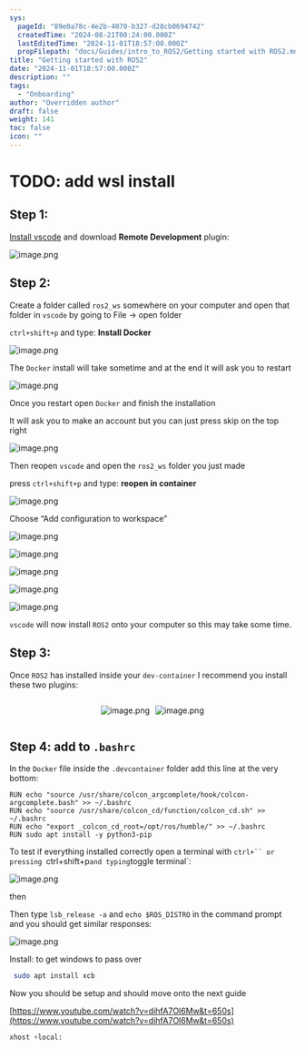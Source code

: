 ```yaml
---
sys:
  pageId: "89e0a78c-4e2b-4070-b327-d28cb0694742"
  createdTime: "2024-08-21T00:24:00.000Z"
  lastEditedTime: "2024-11-01T18:57:00.000Z"
  propFilepath: "docs/Guides/intro_to_ROS2/Getting started with ROS2.md"
title: "Getting started with ROS2"
date: "2024-11-01T18:57:00.000Z"
description: ""
tags:
  - "Onboarding"
author: "Overridden author"
draft: false
weight: 141
toc: false
icon: ""
---
```


# TODO: add wsl install

## Step 1:

[Install vscode](https://code.visualstudio.com/download) and download **Remote Development** plugin:

![image.png](https://prod-files-secure.s3.us-west-2.amazonaws.com/d518164a-d88e-44d1-a4ee-3adb3bd8bce0/efb52993-1881-4a40-b95e-6f020334f022/image.png?X-Amz-Algorithm=AWS4-HMAC-SHA256&X-Amz-Content-Sha256=UNSIGNED-PAYLOAD&X-Amz-Credential=ASIAZI2LB466Z5R7PYG4%2F20250425%2Fus-west-2%2Fs3%2Faws4_request&X-Amz-Date=20250425T181142Z&X-Amz-Expires=3600&X-Amz-Security-Token=IQoJb3JpZ2luX2VjEJr%2F%2F%2F%2F%2F%2F%2F%2F%2F%2FwEaCXVzLXdlc3QtMiJHMEUCIQDMNJZfXQ6fdg7A%2FeNHhyq%2BgzsixsbJTLuD1cAXXV1%2FSgIgUZSpN3TDSiYSOIalRxnKHTbZQtSYw5UzzHinPtZ%2FjB0q%2FwMIMxAAGgw2Mzc0MjMxODM4MDUiDFtFQ%2BPHbwxo9edrvircA2cMx8FDbTKkXROvGVRcPkdzFgIIm8NEMyH8kCZNPo8gJxAqBQgKaqBN1c7KN9g0wnbgX3R1Yvs6HyvVDgo9bwI26R2dtKOmYR8teQI%2BYYxZo9WV3r6yoIwM0s8UslI5Lk9%2FnNJhX0c%2FMECC%2Bd76mFK5VaIDTFHcSOcU%2BLfp%2BTAv3DxvbyOqgWynr%2Fb1pH5XQN54tC%2F%2BCXQzkVUh702LrfJdBPVBUACpK9w8hTcNcVuF%2FO0XjuKnqP3SShticPKP%2F72n%2FhH9a460dT8jPmwY%2Bl8ybbuBsD0vATeKIpbpQtjnqWPQfbXrRuB5j8%2FnZyn5wdzZs1Ffm0CNdneeEDd3Fhsu31G84piXJ2Z2Nuk0aCkl3EN48IC%2FOkic6rDov%2B4EOjUoECI1dvKpfsEH3UJfi07%2FQa%2FR5Wnadjb7mm23Uty%2BvE2FTEnatXdeQKDqE93gKNEHHEK5%2FxO0NDNHbmf8tSCiMnsp3JZr5KKwuGH1Z9XRE%2B5YAzpt%2FkJHT%2Frb8h7jC0aXT2ZzXbZwU5XiJ8aXwAT85H1FeV32sC0YlocKA%2FTajvDEsmwuqyY2ytEiiSefLR1yD9e0CKiNUBUAE%2B%2FQzXlMhyPyFK8pQWV3diu3W5557qX6yuVllYFIOP46MOecr8AGOqUBSeNMzDmZGkzpdYMvIJAn8cCgccH5PAuBB1XQvqEl7H4azFkGbgxZ3g7nywFy1UoYrdFWE8A%2FOKNuq9gHmYEYWSuvEOoRcTOsaF3Jo0jn6mOqiuqfhD%2BMpjpdnkT2wPZYn0SZXTS8EbCs%2FGbg%2FPMjNsJ2Lgz%2Bq2%2B6cqgp2WSg6r54iJ%2BqCANJPEhmsEeAZAuMqMElPY5cRWfHCb3wB6GQgVqyrDgT&X-Amz-Signature=69ee730059df2db1be71160c1ec9707f309bfb503593b327384393d37f028ec1&X-Amz-SignedHeaders=host&x-id=GetObject)

## Step 2:

Create a folder called `ros2_ws` somewhere on your computer and open that folder in `vscode` by going to File → open folder 

`ctrl+shift+p` and type: **Install Docker**

![image.png](https://prod-files-secure.s3.us-west-2.amazonaws.com/d518164a-d88e-44d1-a4ee-3adb3bd8bce0/2269dc0e-1cd5-47ff-bceb-c04ad9b2eab0/image.png?X-Amz-Algorithm=AWS4-HMAC-SHA256&X-Amz-Content-Sha256=UNSIGNED-PAYLOAD&X-Amz-Credential=ASIAZI2LB466Z5R7PYG4%2F20250425%2Fus-west-2%2Fs3%2Faws4_request&X-Amz-Date=20250425T181142Z&X-Amz-Expires=3600&X-Amz-Security-Token=IQoJb3JpZ2luX2VjEJr%2F%2F%2F%2F%2F%2F%2F%2F%2F%2FwEaCXVzLXdlc3QtMiJHMEUCIQDMNJZfXQ6fdg7A%2FeNHhyq%2BgzsixsbJTLuD1cAXXV1%2FSgIgUZSpN3TDSiYSOIalRxnKHTbZQtSYw5UzzHinPtZ%2FjB0q%2FwMIMxAAGgw2Mzc0MjMxODM4MDUiDFtFQ%2BPHbwxo9edrvircA2cMx8FDbTKkXROvGVRcPkdzFgIIm8NEMyH8kCZNPo8gJxAqBQgKaqBN1c7KN9g0wnbgX3R1Yvs6HyvVDgo9bwI26R2dtKOmYR8teQI%2BYYxZo9WV3r6yoIwM0s8UslI5Lk9%2FnNJhX0c%2FMECC%2Bd76mFK5VaIDTFHcSOcU%2BLfp%2BTAv3DxvbyOqgWynr%2Fb1pH5XQN54tC%2F%2BCXQzkVUh702LrfJdBPVBUACpK9w8hTcNcVuF%2FO0XjuKnqP3SShticPKP%2F72n%2FhH9a460dT8jPmwY%2Bl8ybbuBsD0vATeKIpbpQtjnqWPQfbXrRuB5j8%2FnZyn5wdzZs1Ffm0CNdneeEDd3Fhsu31G84piXJ2Z2Nuk0aCkl3EN48IC%2FOkic6rDov%2B4EOjUoECI1dvKpfsEH3UJfi07%2FQa%2FR5Wnadjb7mm23Uty%2BvE2FTEnatXdeQKDqE93gKNEHHEK5%2FxO0NDNHbmf8tSCiMnsp3JZr5KKwuGH1Z9XRE%2B5YAzpt%2FkJHT%2Frb8h7jC0aXT2ZzXbZwU5XiJ8aXwAT85H1FeV32sC0YlocKA%2FTajvDEsmwuqyY2ytEiiSefLR1yD9e0CKiNUBUAE%2B%2FQzXlMhyPyFK8pQWV3diu3W5557qX6yuVllYFIOP46MOecr8AGOqUBSeNMzDmZGkzpdYMvIJAn8cCgccH5PAuBB1XQvqEl7H4azFkGbgxZ3g7nywFy1UoYrdFWE8A%2FOKNuq9gHmYEYWSuvEOoRcTOsaF3Jo0jn6mOqiuqfhD%2BMpjpdnkT2wPZYn0SZXTS8EbCs%2FGbg%2FPMjNsJ2Lgz%2Bq2%2B6cqgp2WSg6r54iJ%2BqCANJPEhmsEeAZAuMqMElPY5cRWfHCb3wB6GQgVqyrDgT&X-Amz-Signature=085c104e157497c1cac11f6578a49ce224dc0c3602e171c0898114670ff46be1&X-Amz-SignedHeaders=host&x-id=GetObject)

The `Docker` install will take sometime and at the end it will ask you to restart

![image.png](https://prod-files-secure.s3.us-west-2.amazonaws.com/d518164a-d88e-44d1-a4ee-3adb3bd8bce0/ed233f78-be33-4b1f-b89c-9c346c0e961e/image.png?X-Amz-Algorithm=AWS4-HMAC-SHA256&X-Amz-Content-Sha256=UNSIGNED-PAYLOAD&X-Amz-Credential=ASIAZI2LB466Z5R7PYG4%2F20250425%2Fus-west-2%2Fs3%2Faws4_request&X-Amz-Date=20250425T181142Z&X-Amz-Expires=3600&X-Amz-Security-Token=IQoJb3JpZ2luX2VjEJr%2F%2F%2F%2F%2F%2F%2F%2F%2F%2FwEaCXVzLXdlc3QtMiJHMEUCIQDMNJZfXQ6fdg7A%2FeNHhyq%2BgzsixsbJTLuD1cAXXV1%2FSgIgUZSpN3TDSiYSOIalRxnKHTbZQtSYw5UzzHinPtZ%2FjB0q%2FwMIMxAAGgw2Mzc0MjMxODM4MDUiDFtFQ%2BPHbwxo9edrvircA2cMx8FDbTKkXROvGVRcPkdzFgIIm8NEMyH8kCZNPo8gJxAqBQgKaqBN1c7KN9g0wnbgX3R1Yvs6HyvVDgo9bwI26R2dtKOmYR8teQI%2BYYxZo9WV3r6yoIwM0s8UslI5Lk9%2FnNJhX0c%2FMECC%2Bd76mFK5VaIDTFHcSOcU%2BLfp%2BTAv3DxvbyOqgWynr%2Fb1pH5XQN54tC%2F%2BCXQzkVUh702LrfJdBPVBUACpK9w8hTcNcVuF%2FO0XjuKnqP3SShticPKP%2F72n%2FhH9a460dT8jPmwY%2Bl8ybbuBsD0vATeKIpbpQtjnqWPQfbXrRuB5j8%2FnZyn5wdzZs1Ffm0CNdneeEDd3Fhsu31G84piXJ2Z2Nuk0aCkl3EN48IC%2FOkic6rDov%2B4EOjUoECI1dvKpfsEH3UJfi07%2FQa%2FR5Wnadjb7mm23Uty%2BvE2FTEnatXdeQKDqE93gKNEHHEK5%2FxO0NDNHbmf8tSCiMnsp3JZr5KKwuGH1Z9XRE%2B5YAzpt%2FkJHT%2Frb8h7jC0aXT2ZzXbZwU5XiJ8aXwAT85H1FeV32sC0YlocKA%2FTajvDEsmwuqyY2ytEiiSefLR1yD9e0CKiNUBUAE%2B%2FQzXlMhyPyFK8pQWV3diu3W5557qX6yuVllYFIOP46MOecr8AGOqUBSeNMzDmZGkzpdYMvIJAn8cCgccH5PAuBB1XQvqEl7H4azFkGbgxZ3g7nywFy1UoYrdFWE8A%2FOKNuq9gHmYEYWSuvEOoRcTOsaF3Jo0jn6mOqiuqfhD%2BMpjpdnkT2wPZYn0SZXTS8EbCs%2FGbg%2FPMjNsJ2Lgz%2Bq2%2B6cqgp2WSg6r54iJ%2BqCANJPEhmsEeAZAuMqMElPY5cRWfHCb3wB6GQgVqyrDgT&X-Amz-Signature=029f4f139e34d7bc8cc49af17c46bc5b49aa03e999434083472d55b1f690546d&X-Amz-SignedHeaders=host&x-id=GetObject)

Once you restart open `Docker` and finish the installation

It will ask you to make an account but you can just press skip on the top right

![image.png](https://prod-files-secure.s3.us-west-2.amazonaws.com/d518164a-d88e-44d1-a4ee-3adb3bd8bce0/21010ad9-1659-4fd9-9f59-9932a09b2a3d/image.png?X-Amz-Algorithm=AWS4-HMAC-SHA256&X-Amz-Content-Sha256=UNSIGNED-PAYLOAD&X-Amz-Credential=ASIAZI2LB466Z5R7PYG4%2F20250425%2Fus-west-2%2Fs3%2Faws4_request&X-Amz-Date=20250425T181142Z&X-Amz-Expires=3600&X-Amz-Security-Token=IQoJb3JpZ2luX2VjEJr%2F%2F%2F%2F%2F%2F%2F%2F%2F%2FwEaCXVzLXdlc3QtMiJHMEUCIQDMNJZfXQ6fdg7A%2FeNHhyq%2BgzsixsbJTLuD1cAXXV1%2FSgIgUZSpN3TDSiYSOIalRxnKHTbZQtSYw5UzzHinPtZ%2FjB0q%2FwMIMxAAGgw2Mzc0MjMxODM4MDUiDFtFQ%2BPHbwxo9edrvircA2cMx8FDbTKkXROvGVRcPkdzFgIIm8NEMyH8kCZNPo8gJxAqBQgKaqBN1c7KN9g0wnbgX3R1Yvs6HyvVDgo9bwI26R2dtKOmYR8teQI%2BYYxZo9WV3r6yoIwM0s8UslI5Lk9%2FnNJhX0c%2FMECC%2Bd76mFK5VaIDTFHcSOcU%2BLfp%2BTAv3DxvbyOqgWynr%2Fb1pH5XQN54tC%2F%2BCXQzkVUh702LrfJdBPVBUACpK9w8hTcNcVuF%2FO0XjuKnqP3SShticPKP%2F72n%2FhH9a460dT8jPmwY%2Bl8ybbuBsD0vATeKIpbpQtjnqWPQfbXrRuB5j8%2FnZyn5wdzZs1Ffm0CNdneeEDd3Fhsu31G84piXJ2Z2Nuk0aCkl3EN48IC%2FOkic6rDov%2B4EOjUoECI1dvKpfsEH3UJfi07%2FQa%2FR5Wnadjb7mm23Uty%2BvE2FTEnatXdeQKDqE93gKNEHHEK5%2FxO0NDNHbmf8tSCiMnsp3JZr5KKwuGH1Z9XRE%2B5YAzpt%2FkJHT%2Frb8h7jC0aXT2ZzXbZwU5XiJ8aXwAT85H1FeV32sC0YlocKA%2FTajvDEsmwuqyY2ytEiiSefLR1yD9e0CKiNUBUAE%2B%2FQzXlMhyPyFK8pQWV3diu3W5557qX6yuVllYFIOP46MOecr8AGOqUBSeNMzDmZGkzpdYMvIJAn8cCgccH5PAuBB1XQvqEl7H4azFkGbgxZ3g7nywFy1UoYrdFWE8A%2FOKNuq9gHmYEYWSuvEOoRcTOsaF3Jo0jn6mOqiuqfhD%2BMpjpdnkT2wPZYn0SZXTS8EbCs%2FGbg%2FPMjNsJ2Lgz%2Bq2%2B6cqgp2WSg6r54iJ%2BqCANJPEhmsEeAZAuMqMElPY5cRWfHCb3wB6GQgVqyrDgT&X-Amz-Signature=21764a538832b0fdf5f7eb8ae5a3d40ef4ef0052567a0a6beb24533790dea9c2&X-Amz-SignedHeaders=host&x-id=GetObject)

Then reopen `vscode` and open the `ros2_ws` folder you just made

press `ctrl+shift+p` and type: **reopen in container**

![image.png](https://prod-files-secure.s3.us-west-2.amazonaws.com/d518164a-d88e-44d1-a4ee-3adb3bd8bce0/4e93b8c2-41ad-488c-8095-c74205196118/image.png?X-Amz-Algorithm=AWS4-HMAC-SHA256&X-Amz-Content-Sha256=UNSIGNED-PAYLOAD&X-Amz-Credential=ASIAZI2LB466Z5R7PYG4%2F20250425%2Fus-west-2%2Fs3%2Faws4_request&X-Amz-Date=20250425T181142Z&X-Amz-Expires=3600&X-Amz-Security-Token=IQoJb3JpZ2luX2VjEJr%2F%2F%2F%2F%2F%2F%2F%2F%2F%2FwEaCXVzLXdlc3QtMiJHMEUCIQDMNJZfXQ6fdg7A%2FeNHhyq%2BgzsixsbJTLuD1cAXXV1%2FSgIgUZSpN3TDSiYSOIalRxnKHTbZQtSYw5UzzHinPtZ%2FjB0q%2FwMIMxAAGgw2Mzc0MjMxODM4MDUiDFtFQ%2BPHbwxo9edrvircA2cMx8FDbTKkXROvGVRcPkdzFgIIm8NEMyH8kCZNPo8gJxAqBQgKaqBN1c7KN9g0wnbgX3R1Yvs6HyvVDgo9bwI26R2dtKOmYR8teQI%2BYYxZo9WV3r6yoIwM0s8UslI5Lk9%2FnNJhX0c%2FMECC%2Bd76mFK5VaIDTFHcSOcU%2BLfp%2BTAv3DxvbyOqgWynr%2Fb1pH5XQN54tC%2F%2BCXQzkVUh702LrfJdBPVBUACpK9w8hTcNcVuF%2FO0XjuKnqP3SShticPKP%2F72n%2FhH9a460dT8jPmwY%2Bl8ybbuBsD0vATeKIpbpQtjnqWPQfbXrRuB5j8%2FnZyn5wdzZs1Ffm0CNdneeEDd3Fhsu31G84piXJ2Z2Nuk0aCkl3EN48IC%2FOkic6rDov%2B4EOjUoECI1dvKpfsEH3UJfi07%2FQa%2FR5Wnadjb7mm23Uty%2BvE2FTEnatXdeQKDqE93gKNEHHEK5%2FxO0NDNHbmf8tSCiMnsp3JZr5KKwuGH1Z9XRE%2B5YAzpt%2FkJHT%2Frb8h7jC0aXT2ZzXbZwU5XiJ8aXwAT85H1FeV32sC0YlocKA%2FTajvDEsmwuqyY2ytEiiSefLR1yD9e0CKiNUBUAE%2B%2FQzXlMhyPyFK8pQWV3diu3W5557qX6yuVllYFIOP46MOecr8AGOqUBSeNMzDmZGkzpdYMvIJAn8cCgccH5PAuBB1XQvqEl7H4azFkGbgxZ3g7nywFy1UoYrdFWE8A%2FOKNuq9gHmYEYWSuvEOoRcTOsaF3Jo0jn6mOqiuqfhD%2BMpjpdnkT2wPZYn0SZXTS8EbCs%2FGbg%2FPMjNsJ2Lgz%2Bq2%2B6cqgp2WSg6r54iJ%2BqCANJPEhmsEeAZAuMqMElPY5cRWfHCb3wB6GQgVqyrDgT&X-Amz-Signature=53056119d6d6549dbf2765d30a0043369831b8cffd5f00a27bb383b24b1d2e4b&X-Amz-SignedHeaders=host&x-id=GetObject)

Choose “Add configuration to workspace”

![image.png](https://prod-files-secure.s3.us-west-2.amazonaws.com/d518164a-d88e-44d1-a4ee-3adb3bd8bce0/9560b282-5060-4989-ba37-97e7b2c22476/image.png?X-Amz-Algorithm=AWS4-HMAC-SHA256&X-Amz-Content-Sha256=UNSIGNED-PAYLOAD&X-Amz-Credential=ASIAZI2LB466Z5R7PYG4%2F20250425%2Fus-west-2%2Fs3%2Faws4_request&X-Amz-Date=20250425T181142Z&X-Amz-Expires=3600&X-Amz-Security-Token=IQoJb3JpZ2luX2VjEJr%2F%2F%2F%2F%2F%2F%2F%2F%2F%2FwEaCXVzLXdlc3QtMiJHMEUCIQDMNJZfXQ6fdg7A%2FeNHhyq%2BgzsixsbJTLuD1cAXXV1%2FSgIgUZSpN3TDSiYSOIalRxnKHTbZQtSYw5UzzHinPtZ%2FjB0q%2FwMIMxAAGgw2Mzc0MjMxODM4MDUiDFtFQ%2BPHbwxo9edrvircA2cMx8FDbTKkXROvGVRcPkdzFgIIm8NEMyH8kCZNPo8gJxAqBQgKaqBN1c7KN9g0wnbgX3R1Yvs6HyvVDgo9bwI26R2dtKOmYR8teQI%2BYYxZo9WV3r6yoIwM0s8UslI5Lk9%2FnNJhX0c%2FMECC%2Bd76mFK5VaIDTFHcSOcU%2BLfp%2BTAv3DxvbyOqgWynr%2Fb1pH5XQN54tC%2F%2BCXQzkVUh702LrfJdBPVBUACpK9w8hTcNcVuF%2FO0XjuKnqP3SShticPKP%2F72n%2FhH9a460dT8jPmwY%2Bl8ybbuBsD0vATeKIpbpQtjnqWPQfbXrRuB5j8%2FnZyn5wdzZs1Ffm0CNdneeEDd3Fhsu31G84piXJ2Z2Nuk0aCkl3EN48IC%2FOkic6rDov%2B4EOjUoECI1dvKpfsEH3UJfi07%2FQa%2FR5Wnadjb7mm23Uty%2BvE2FTEnatXdeQKDqE93gKNEHHEK5%2FxO0NDNHbmf8tSCiMnsp3JZr5KKwuGH1Z9XRE%2B5YAzpt%2FkJHT%2Frb8h7jC0aXT2ZzXbZwU5XiJ8aXwAT85H1FeV32sC0YlocKA%2FTajvDEsmwuqyY2ytEiiSefLR1yD9e0CKiNUBUAE%2B%2FQzXlMhyPyFK8pQWV3diu3W5557qX6yuVllYFIOP46MOecr8AGOqUBSeNMzDmZGkzpdYMvIJAn8cCgccH5PAuBB1XQvqEl7H4azFkGbgxZ3g7nywFy1UoYrdFWE8A%2FOKNuq9gHmYEYWSuvEOoRcTOsaF3Jo0jn6mOqiuqfhD%2BMpjpdnkT2wPZYn0SZXTS8EbCs%2FGbg%2FPMjNsJ2Lgz%2Bq2%2B6cqgp2WSg6r54iJ%2BqCANJPEhmsEeAZAuMqMElPY5cRWfHCb3wB6GQgVqyrDgT&X-Amz-Signature=eb841d4ee5225902f1868c87387a9c81a944c2acf94aea4690df7aa80547fc9b&X-Amz-SignedHeaders=host&x-id=GetObject)

![image.png](https://prod-files-secure.s3.us-west-2.amazonaws.com/d518164a-d88e-44d1-a4ee-3adb3bd8bce0/2ee63f81-886b-48e8-a553-dc6e5eac99e4/image.png?X-Amz-Algorithm=AWS4-HMAC-SHA256&X-Amz-Content-Sha256=UNSIGNED-PAYLOAD&X-Amz-Credential=ASIAZI2LB466Z5R7PYG4%2F20250425%2Fus-west-2%2Fs3%2Faws4_request&X-Amz-Date=20250425T181142Z&X-Amz-Expires=3600&X-Amz-Security-Token=IQoJb3JpZ2luX2VjEJr%2F%2F%2F%2F%2F%2F%2F%2F%2F%2FwEaCXVzLXdlc3QtMiJHMEUCIQDMNJZfXQ6fdg7A%2FeNHhyq%2BgzsixsbJTLuD1cAXXV1%2FSgIgUZSpN3TDSiYSOIalRxnKHTbZQtSYw5UzzHinPtZ%2FjB0q%2FwMIMxAAGgw2Mzc0MjMxODM4MDUiDFtFQ%2BPHbwxo9edrvircA2cMx8FDbTKkXROvGVRcPkdzFgIIm8NEMyH8kCZNPo8gJxAqBQgKaqBN1c7KN9g0wnbgX3R1Yvs6HyvVDgo9bwI26R2dtKOmYR8teQI%2BYYxZo9WV3r6yoIwM0s8UslI5Lk9%2FnNJhX0c%2FMECC%2Bd76mFK5VaIDTFHcSOcU%2BLfp%2BTAv3DxvbyOqgWynr%2Fb1pH5XQN54tC%2F%2BCXQzkVUh702LrfJdBPVBUACpK9w8hTcNcVuF%2FO0XjuKnqP3SShticPKP%2F72n%2FhH9a460dT8jPmwY%2Bl8ybbuBsD0vATeKIpbpQtjnqWPQfbXrRuB5j8%2FnZyn5wdzZs1Ffm0CNdneeEDd3Fhsu31G84piXJ2Z2Nuk0aCkl3EN48IC%2FOkic6rDov%2B4EOjUoECI1dvKpfsEH3UJfi07%2FQa%2FR5Wnadjb7mm23Uty%2BvE2FTEnatXdeQKDqE93gKNEHHEK5%2FxO0NDNHbmf8tSCiMnsp3JZr5KKwuGH1Z9XRE%2B5YAzpt%2FkJHT%2Frb8h7jC0aXT2ZzXbZwU5XiJ8aXwAT85H1FeV32sC0YlocKA%2FTajvDEsmwuqyY2ytEiiSefLR1yD9e0CKiNUBUAE%2B%2FQzXlMhyPyFK8pQWV3diu3W5557qX6yuVllYFIOP46MOecr8AGOqUBSeNMzDmZGkzpdYMvIJAn8cCgccH5PAuBB1XQvqEl7H4azFkGbgxZ3g7nywFy1UoYrdFWE8A%2FOKNuq9gHmYEYWSuvEOoRcTOsaF3Jo0jn6mOqiuqfhD%2BMpjpdnkT2wPZYn0SZXTS8EbCs%2FGbg%2FPMjNsJ2Lgz%2Bq2%2B6cqgp2WSg6r54iJ%2BqCANJPEhmsEeAZAuMqMElPY5cRWfHCb3wB6GQgVqyrDgT&X-Amz-Signature=ea664f42878ee64d1d1e4adecbb77f07de0502eddd1d6a7aca1e2ec2d1510d26&X-Amz-SignedHeaders=host&x-id=GetObject)

![image.png](https://prod-files-secure.s3.us-west-2.amazonaws.com/d518164a-d88e-44d1-a4ee-3adb3bd8bce0/ae1580b2-b048-407e-aed9-b584224a7a04/image.png?X-Amz-Algorithm=AWS4-HMAC-SHA256&X-Amz-Content-Sha256=UNSIGNED-PAYLOAD&X-Amz-Credential=ASIAZI2LB466Z5R7PYG4%2F20250425%2Fus-west-2%2Fs3%2Faws4_request&X-Amz-Date=20250425T181142Z&X-Amz-Expires=3600&X-Amz-Security-Token=IQoJb3JpZ2luX2VjEJr%2F%2F%2F%2F%2F%2F%2F%2F%2F%2FwEaCXVzLXdlc3QtMiJHMEUCIQDMNJZfXQ6fdg7A%2FeNHhyq%2BgzsixsbJTLuD1cAXXV1%2FSgIgUZSpN3TDSiYSOIalRxnKHTbZQtSYw5UzzHinPtZ%2FjB0q%2FwMIMxAAGgw2Mzc0MjMxODM4MDUiDFtFQ%2BPHbwxo9edrvircA2cMx8FDbTKkXROvGVRcPkdzFgIIm8NEMyH8kCZNPo8gJxAqBQgKaqBN1c7KN9g0wnbgX3R1Yvs6HyvVDgo9bwI26R2dtKOmYR8teQI%2BYYxZo9WV3r6yoIwM0s8UslI5Lk9%2FnNJhX0c%2FMECC%2Bd76mFK5VaIDTFHcSOcU%2BLfp%2BTAv3DxvbyOqgWynr%2Fb1pH5XQN54tC%2F%2BCXQzkVUh702LrfJdBPVBUACpK9w8hTcNcVuF%2FO0XjuKnqP3SShticPKP%2F72n%2FhH9a460dT8jPmwY%2Bl8ybbuBsD0vATeKIpbpQtjnqWPQfbXrRuB5j8%2FnZyn5wdzZs1Ffm0CNdneeEDd3Fhsu31G84piXJ2Z2Nuk0aCkl3EN48IC%2FOkic6rDov%2B4EOjUoECI1dvKpfsEH3UJfi07%2FQa%2FR5Wnadjb7mm23Uty%2BvE2FTEnatXdeQKDqE93gKNEHHEK5%2FxO0NDNHbmf8tSCiMnsp3JZr5KKwuGH1Z9XRE%2B5YAzpt%2FkJHT%2Frb8h7jC0aXT2ZzXbZwU5XiJ8aXwAT85H1FeV32sC0YlocKA%2FTajvDEsmwuqyY2ytEiiSefLR1yD9e0CKiNUBUAE%2B%2FQzXlMhyPyFK8pQWV3diu3W5557qX6yuVllYFIOP46MOecr8AGOqUBSeNMzDmZGkzpdYMvIJAn8cCgccH5PAuBB1XQvqEl7H4azFkGbgxZ3g7nywFy1UoYrdFWE8A%2FOKNuq9gHmYEYWSuvEOoRcTOsaF3Jo0jn6mOqiuqfhD%2BMpjpdnkT2wPZYn0SZXTS8EbCs%2FGbg%2FPMjNsJ2Lgz%2Bq2%2B6cqgp2WSg6r54iJ%2BqCANJPEhmsEeAZAuMqMElPY5cRWfHCb3wB6GQgVqyrDgT&X-Amz-Signature=45f292ef356aa16473cd347a40994589bbd2f2a596d00665010309f055ef2809&X-Amz-SignedHeaders=host&x-id=GetObject)

![image.png](https://prod-files-secure.s3.us-west-2.amazonaws.com/d518164a-d88e-44d1-a4ee-3adb3bd8bce0/53255b28-f75e-430f-b9e3-c0ac8577e42b/image.png?X-Amz-Algorithm=AWS4-HMAC-SHA256&X-Amz-Content-Sha256=UNSIGNED-PAYLOAD&X-Amz-Credential=ASIAZI2LB466Z5R7PYG4%2F20250425%2Fus-west-2%2Fs3%2Faws4_request&X-Amz-Date=20250425T181142Z&X-Amz-Expires=3600&X-Amz-Security-Token=IQoJb3JpZ2luX2VjEJr%2F%2F%2F%2F%2F%2F%2F%2F%2F%2FwEaCXVzLXdlc3QtMiJHMEUCIQDMNJZfXQ6fdg7A%2FeNHhyq%2BgzsixsbJTLuD1cAXXV1%2FSgIgUZSpN3TDSiYSOIalRxnKHTbZQtSYw5UzzHinPtZ%2FjB0q%2FwMIMxAAGgw2Mzc0MjMxODM4MDUiDFtFQ%2BPHbwxo9edrvircA2cMx8FDbTKkXROvGVRcPkdzFgIIm8NEMyH8kCZNPo8gJxAqBQgKaqBN1c7KN9g0wnbgX3R1Yvs6HyvVDgo9bwI26R2dtKOmYR8teQI%2BYYxZo9WV3r6yoIwM0s8UslI5Lk9%2FnNJhX0c%2FMECC%2Bd76mFK5VaIDTFHcSOcU%2BLfp%2BTAv3DxvbyOqgWynr%2Fb1pH5XQN54tC%2F%2BCXQzkVUh702LrfJdBPVBUACpK9w8hTcNcVuF%2FO0XjuKnqP3SShticPKP%2F72n%2FhH9a460dT8jPmwY%2Bl8ybbuBsD0vATeKIpbpQtjnqWPQfbXrRuB5j8%2FnZyn5wdzZs1Ffm0CNdneeEDd3Fhsu31G84piXJ2Z2Nuk0aCkl3EN48IC%2FOkic6rDov%2B4EOjUoECI1dvKpfsEH3UJfi07%2FQa%2FR5Wnadjb7mm23Uty%2BvE2FTEnatXdeQKDqE93gKNEHHEK5%2FxO0NDNHbmf8tSCiMnsp3JZr5KKwuGH1Z9XRE%2B5YAzpt%2FkJHT%2Frb8h7jC0aXT2ZzXbZwU5XiJ8aXwAT85H1FeV32sC0YlocKA%2FTajvDEsmwuqyY2ytEiiSefLR1yD9e0CKiNUBUAE%2B%2FQzXlMhyPyFK8pQWV3diu3W5557qX6yuVllYFIOP46MOecr8AGOqUBSeNMzDmZGkzpdYMvIJAn8cCgccH5PAuBB1XQvqEl7H4azFkGbgxZ3g7nywFy1UoYrdFWE8A%2FOKNuq9gHmYEYWSuvEOoRcTOsaF3Jo0jn6mOqiuqfhD%2BMpjpdnkT2wPZYn0SZXTS8EbCs%2FGbg%2FPMjNsJ2Lgz%2Bq2%2B6cqgp2WSg6r54iJ%2BqCANJPEhmsEeAZAuMqMElPY5cRWfHCb3wB6GQgVqyrDgT&X-Amz-Signature=af7383940a6f3595d633043b49e828404b2173008ee21e6700bd47059cbd3499&X-Amz-SignedHeaders=host&x-id=GetObject)

![image.png](https://prod-files-secure.s3.us-west-2.amazonaws.com/d518164a-d88e-44d1-a4ee-3adb3bd8bce0/7c562767-5af9-4ffb-97d1-327bcdf4ee00/image.png?X-Amz-Algorithm=AWS4-HMAC-SHA256&X-Amz-Content-Sha256=UNSIGNED-PAYLOAD&X-Amz-Credential=ASIAZI2LB466Z5R7PYG4%2F20250425%2Fus-west-2%2Fs3%2Faws4_request&X-Amz-Date=20250425T181142Z&X-Amz-Expires=3600&X-Amz-Security-Token=IQoJb3JpZ2luX2VjEJr%2F%2F%2F%2F%2F%2F%2F%2F%2F%2FwEaCXVzLXdlc3QtMiJHMEUCIQDMNJZfXQ6fdg7A%2FeNHhyq%2BgzsixsbJTLuD1cAXXV1%2FSgIgUZSpN3TDSiYSOIalRxnKHTbZQtSYw5UzzHinPtZ%2FjB0q%2FwMIMxAAGgw2Mzc0MjMxODM4MDUiDFtFQ%2BPHbwxo9edrvircA2cMx8FDbTKkXROvGVRcPkdzFgIIm8NEMyH8kCZNPo8gJxAqBQgKaqBN1c7KN9g0wnbgX3R1Yvs6HyvVDgo9bwI26R2dtKOmYR8teQI%2BYYxZo9WV3r6yoIwM0s8UslI5Lk9%2FnNJhX0c%2FMECC%2Bd76mFK5VaIDTFHcSOcU%2BLfp%2BTAv3DxvbyOqgWynr%2Fb1pH5XQN54tC%2F%2BCXQzkVUh702LrfJdBPVBUACpK9w8hTcNcVuF%2FO0XjuKnqP3SShticPKP%2F72n%2FhH9a460dT8jPmwY%2Bl8ybbuBsD0vATeKIpbpQtjnqWPQfbXrRuB5j8%2FnZyn5wdzZs1Ffm0CNdneeEDd3Fhsu31G84piXJ2Z2Nuk0aCkl3EN48IC%2FOkic6rDov%2B4EOjUoECI1dvKpfsEH3UJfi07%2FQa%2FR5Wnadjb7mm23Uty%2BvE2FTEnatXdeQKDqE93gKNEHHEK5%2FxO0NDNHbmf8tSCiMnsp3JZr5KKwuGH1Z9XRE%2B5YAzpt%2FkJHT%2Frb8h7jC0aXT2ZzXbZwU5XiJ8aXwAT85H1FeV32sC0YlocKA%2FTajvDEsmwuqyY2ytEiiSefLR1yD9e0CKiNUBUAE%2B%2FQzXlMhyPyFK8pQWV3diu3W5557qX6yuVllYFIOP46MOecr8AGOqUBSeNMzDmZGkzpdYMvIJAn8cCgccH5PAuBB1XQvqEl7H4azFkGbgxZ3g7nywFy1UoYrdFWE8A%2FOKNuq9gHmYEYWSuvEOoRcTOsaF3Jo0jn6mOqiuqfhD%2BMpjpdnkT2wPZYn0SZXTS8EbCs%2FGbg%2FPMjNsJ2Lgz%2Bq2%2B6cqgp2WSg6r54iJ%2BqCANJPEhmsEeAZAuMqMElPY5cRWfHCb3wB6GQgVqyrDgT&X-Amz-Signature=934d3e2b101a3144f5adbfb4cca2463ee9ef34bd28649542be406ed3c53a7a11&X-Amz-SignedHeaders=host&x-id=GetObject)

`vscode` will now install `ROS2` onto your computer so this may take some time.

## Step 3:

Once `ROS2` has installed inside your `dev-container` I recommend you install these two plugins:

<div style="display: flex;flex-direction: row; column-gap:10px; max-width: 630px;justify-content: center;">
<div>

![image.png](https://prod-files-secure.s3.us-west-2.amazonaws.com/d518164a-d88e-44d1-a4ee-3adb3bd8bce0/3fc3d550-5a54-4ba1-ba6b-faa01cdb7369/image.png?X-Amz-Algorithm=AWS4-HMAC-SHA256&X-Amz-Content-Sha256=UNSIGNED-PAYLOAD&X-Amz-Credential=ASIAZI2LB4665JSGIZOS%2F20250425%2Fus-west-2%2Fs3%2Faws4_request&X-Amz-Date=20250425T181147Z&X-Amz-Expires=3600&X-Amz-Security-Token=IQoJb3JpZ2luX2VjEJr%2F%2F%2F%2F%2F%2F%2F%2F%2F%2FwEaCXVzLXdlc3QtMiJHMEUCIGJgvw1TaRhTPNMlrWO3uJGs7xw9wB34z0UMp14UJAfmAiEA0z0bH1KmwCtsl45FwpymRVwsVMEhBqYZaVdyJVRydtQq%2FwMIMxAAGgw2Mzc0MjMxODM4MDUiDBK3QIILPULbcMyhzyrcAwk8x3xrXEduC3fIB6uDj%2FAc9vk5SRlzqCHeonb6wEZjPYvTUHzou2JsfNnFErq6govWDg7NHLFusfFDbEkxm9khz4xi6dGCn%2Bh5dgW9DtyE%2BX9%2BD0uTNSL3XGfZpMWg0Zx6HV9mG%2BShYAh678%2FSOJcimVIyhHgygn1LAyN28mIGHjQlkHE9FBVw7Fy%2B8GvUy6Q3QSyoHwvsYh%2BKshl7vRyzXXsL%2B3Cxd2OPL7krP2R8TwDHv5fbL0U3u5kEvLiIkhVPbXe2RPH1Sn9zPKwuynFdJcRbBx%2BVpdLZcTyu9qL9aR5iUmr1IWozi9FhP%2Fhb7p%2FCmU0F%2Fo1cIAvlU5s8g2oJ3L1WPBTLxnbduzBGBrko%2Bl8kC4GfAD6F%2Bjqj0zEV%2FcpHOAQshdWZqHg2RL%2F4l1wOqnmHy%2Fd%2BjOSbiMoy9sskG%2BlutDJcmztT5ZufYtAUG4otHM466kzVWwLc1LyqbJGUd5Ul5nKv9eTULUmBUX5b1uFRNdoSYWmnmmpsD26d18REh5ZbohN0%2FdUGeyc4MI4tKxpYqPkLczWehPE4qUrYpk0shULk1lGiG36Ei33%2FBy88wCuYXRs41CXKvHAydyBOdTLBXOLpBkAaJ7KuZO033uHJxxtIiVjKQU7iMJadr8AGOqUBg3qg5EeRlkp7Hj3XrClZ9tTHR7lvUDMDlmiO1tcROgqY50D0xjxzkmt%2BBv%2B7IavWCgu1r%2B9BxUA54E8vQjUjGyhV88K3Z7T71%2FvdvQ4Y6lUcnfL8ViwDInZ2N%2F6pGctO%2Bu1LoOtTAAJP6nRmBXQoQN3f2NKskUXab2utUzjPN8Yn%2Fr1mkTf%2BoPnCfVi1e4p27JgX%2FX7N%2BNSBTk04wYNhIorziXMZ&X-Amz-Signature=b98b6d05150d6766b333316f748a07aca48386302ac12d4771740ea980d9cf15&X-Amz-SignedHeaders=host&x-id=GetObject)

</div>
<div>

![image.png](https://prod-files-secure.s3.us-west-2.amazonaws.com/d518164a-d88e-44d1-a4ee-3adb3bd8bce0/d994cc66-13c2-4093-a5a3-f84cf4601a82/image.png?X-Amz-Algorithm=AWS4-HMAC-SHA256&X-Amz-Content-Sha256=UNSIGNED-PAYLOAD&X-Amz-Credential=ASIAZI2LB466YTEPRQEQ%2F20250425%2Fus-west-2%2Fs3%2Faws4_request&X-Amz-Date=20250425T181148Z&X-Amz-Expires=3600&X-Amz-Security-Token=IQoJb3JpZ2luX2VjEJr%2F%2F%2F%2F%2F%2F%2F%2F%2F%2FwEaCXVzLXdlc3QtMiJHMEUCIGqu88Thzp3tqOT7L9NBXwb6no0yUx3jyVTYFIw7adSyAiEA8CrCrlBs4GbmlrTveirxiF56S2xxKTkGZL9FkROm3EAq%2FwMIMxAAGgw2Mzc0MjMxODM4MDUiDPy7Ud7CjRSvQI%2BsYCrcA9AsRsiE9nV19uivbwZM0U9jGHAS1LwYmYcEelHJapUYxyPj1jRn%2BXTBZ6JiydbMD39%2BWBO0fQtbZQj9%2B0VJw7XycM6WEw4ixPM7m3iR1VvSqhumsKvPMx9ogOO5IypDilD7pjuZRko%2BOb8OSDxlZ61vYivIsgf7QAuX1DFh%2FpndP6V83Dfiqh9wcoOuVBE%2Fc7rqk671Mxr7tAqAEflGVpzGhiuw1s5TsJ9k2d8%2BvHfvG4nnqOQDUyg849JtuXr41l5ykYmzKn8xN3mAnccnWWpPfjdLlwLDRt1I2jsIKfhTLCJ6cCCvuctNzf9uHY8bCAhXI6fmZpQv%2BFUkzmRMpWhblEymA6tfyhybhaGqJtX%2F5zcnbmK4VnMDsnP2H2DxaOzap6wOe%2BWcPnUMkYAp8EtFD7rXb%2BhjBVsZQm18HteGO%2BM5d%2Fj1Kb7eLy3Bn43l4Y8GKnoFa%2Bi9eOZPY0SEMJFG6Os5g3UPhzKgbF80RTtOKMRXwZo0419Jh3Xcktus5wKv5LVyRG%2B%2BcT%2FMkbuIPjBlMDaYF14%2B9LZ%2BApCBC6OJ97Ldkwn2QRasZGTGdnXT1PR1sXvxcAsWIAYLwicyy13NW%2FWKBGBZMVRFCkv7cxja7Fq3BocJ5gckHh1oMP2cr8AGOqUBrNDjcqBG8kSfRLRQbW%2BdaoXg2O96SGIzF4DZjykVzKhQix29McrzHETRREYJsmOESedXsGHI22AXqT3Jz%2FKmXfq6kxV5ZenOJNM4QMDTjP6mJvYu4P%2BDJcFg5ZBNKhL3ksNrD%2BCaq6BBdqc7a78aFs9Uu48i0o9tEg29P2HJvcMfm9v52wRK%2B0dtk8HcNFfQ%2FeBgrt4ZwAvmHW4wjZ8BmKoAVNyk&X-Amz-Signature=95f40ea8e38a09da89580d8e1347204361bf7fda49845fc3679e879d6eb09120&X-Amz-SignedHeaders=host&x-id=GetObject)

</div>
</div>

## Step 4: add to `.bashrc`

In the `Docker` file inside the `.devcontainer` folder add this line at the very bottom: 

```docker
RUN echo "source /usr/share/colcon_argcomplete/hook/colcon-argcomplete.bash" >> ~/.bashrc
RUN echo "source /usr/share/colcon_cd/function/colcon_cd.sh" >> ~/.bashrc
RUN echo "export _colcon_cd_root=/opt/ros/humble/" >> ~/.bashrc
RUN sudo apt install -y python3-pip 
```

To test if everything installed correctly open a terminal with `ctrl+`` or pressing `ctrl+shift+p` and typing `toggle terminal`:

![image.png](https://prod-files-secure.s3.us-west-2.amazonaws.com/d518164a-d88e-44d1-a4ee-3adb3bd8bce0/6a4943d8-b04e-4c02-9a58-775f3384d1a5/image.png?X-Amz-Algorithm=AWS4-HMAC-SHA256&X-Amz-Content-Sha256=UNSIGNED-PAYLOAD&X-Amz-Credential=ASIAZI2LB466Z5R7PYG4%2F20250425%2Fus-west-2%2Fs3%2Faws4_request&X-Amz-Date=20250425T181142Z&X-Amz-Expires=3600&X-Amz-Security-Token=IQoJb3JpZ2luX2VjEJr%2F%2F%2F%2F%2F%2F%2F%2F%2F%2FwEaCXVzLXdlc3QtMiJHMEUCIQDMNJZfXQ6fdg7A%2FeNHhyq%2BgzsixsbJTLuD1cAXXV1%2FSgIgUZSpN3TDSiYSOIalRxnKHTbZQtSYw5UzzHinPtZ%2FjB0q%2FwMIMxAAGgw2Mzc0MjMxODM4MDUiDFtFQ%2BPHbwxo9edrvircA2cMx8FDbTKkXROvGVRcPkdzFgIIm8NEMyH8kCZNPo8gJxAqBQgKaqBN1c7KN9g0wnbgX3R1Yvs6HyvVDgo9bwI26R2dtKOmYR8teQI%2BYYxZo9WV3r6yoIwM0s8UslI5Lk9%2FnNJhX0c%2FMECC%2Bd76mFK5VaIDTFHcSOcU%2BLfp%2BTAv3DxvbyOqgWynr%2Fb1pH5XQN54tC%2F%2BCXQzkVUh702LrfJdBPVBUACpK9w8hTcNcVuF%2FO0XjuKnqP3SShticPKP%2F72n%2FhH9a460dT8jPmwY%2Bl8ybbuBsD0vATeKIpbpQtjnqWPQfbXrRuB5j8%2FnZyn5wdzZs1Ffm0CNdneeEDd3Fhsu31G84piXJ2Z2Nuk0aCkl3EN48IC%2FOkic6rDov%2B4EOjUoECI1dvKpfsEH3UJfi07%2FQa%2FR5Wnadjb7mm23Uty%2BvE2FTEnatXdeQKDqE93gKNEHHEK5%2FxO0NDNHbmf8tSCiMnsp3JZr5KKwuGH1Z9XRE%2B5YAzpt%2FkJHT%2Frb8h7jC0aXT2ZzXbZwU5XiJ8aXwAT85H1FeV32sC0YlocKA%2FTajvDEsmwuqyY2ytEiiSefLR1yD9e0CKiNUBUAE%2B%2FQzXlMhyPyFK8pQWV3diu3W5557qX6yuVllYFIOP46MOecr8AGOqUBSeNMzDmZGkzpdYMvIJAn8cCgccH5PAuBB1XQvqEl7H4azFkGbgxZ3g7nywFy1UoYrdFWE8A%2FOKNuq9gHmYEYWSuvEOoRcTOsaF3Jo0jn6mOqiuqfhD%2BMpjpdnkT2wPZYn0SZXTS8EbCs%2FGbg%2FPMjNsJ2Lgz%2Bq2%2B6cqgp2WSg6r54iJ%2BqCANJPEhmsEeAZAuMqMElPY5cRWfHCb3wB6GQgVqyrDgT&X-Amz-Signature=79875ab65e8ba13f101a3b965b554ad42b02133426c10328ec686f5a8acbb020&X-Amz-SignedHeaders=host&x-id=GetObject)

then 

Then type `lsb_release -a` and `echo $ROS_DISTRO` in the command prompt and you should get similar responses:

![image.png](https://prod-files-secure.s3.us-west-2.amazonaws.com/d518164a-d88e-44d1-a4ee-3adb3bd8bce0/3e635dec-a805-4e85-8b9e-d000e5b71a4e/image.png?X-Amz-Algorithm=AWS4-HMAC-SHA256&X-Amz-Content-Sha256=UNSIGNED-PAYLOAD&X-Amz-Credential=ASIAZI2LB466Z5R7PYG4%2F20250425%2Fus-west-2%2Fs3%2Faws4_request&X-Amz-Date=20250425T181142Z&X-Amz-Expires=3600&X-Amz-Security-Token=IQoJb3JpZ2luX2VjEJr%2F%2F%2F%2F%2F%2F%2F%2F%2F%2FwEaCXVzLXdlc3QtMiJHMEUCIQDMNJZfXQ6fdg7A%2FeNHhyq%2BgzsixsbJTLuD1cAXXV1%2FSgIgUZSpN3TDSiYSOIalRxnKHTbZQtSYw5UzzHinPtZ%2FjB0q%2FwMIMxAAGgw2Mzc0MjMxODM4MDUiDFtFQ%2BPHbwxo9edrvircA2cMx8FDbTKkXROvGVRcPkdzFgIIm8NEMyH8kCZNPo8gJxAqBQgKaqBN1c7KN9g0wnbgX3R1Yvs6HyvVDgo9bwI26R2dtKOmYR8teQI%2BYYxZo9WV3r6yoIwM0s8UslI5Lk9%2FnNJhX0c%2FMECC%2Bd76mFK5VaIDTFHcSOcU%2BLfp%2BTAv3DxvbyOqgWynr%2Fb1pH5XQN54tC%2F%2BCXQzkVUh702LrfJdBPVBUACpK9w8hTcNcVuF%2FO0XjuKnqP3SShticPKP%2F72n%2FhH9a460dT8jPmwY%2Bl8ybbuBsD0vATeKIpbpQtjnqWPQfbXrRuB5j8%2FnZyn5wdzZs1Ffm0CNdneeEDd3Fhsu31G84piXJ2Z2Nuk0aCkl3EN48IC%2FOkic6rDov%2B4EOjUoECI1dvKpfsEH3UJfi07%2FQa%2FR5Wnadjb7mm23Uty%2BvE2FTEnatXdeQKDqE93gKNEHHEK5%2FxO0NDNHbmf8tSCiMnsp3JZr5KKwuGH1Z9XRE%2B5YAzpt%2FkJHT%2Frb8h7jC0aXT2ZzXbZwU5XiJ8aXwAT85H1FeV32sC0YlocKA%2FTajvDEsmwuqyY2ytEiiSefLR1yD9e0CKiNUBUAE%2B%2FQzXlMhyPyFK8pQWV3diu3W5557qX6yuVllYFIOP46MOecr8AGOqUBSeNMzDmZGkzpdYMvIJAn8cCgccH5PAuBB1XQvqEl7H4azFkGbgxZ3g7nywFy1UoYrdFWE8A%2FOKNuq9gHmYEYWSuvEOoRcTOsaF3Jo0jn6mOqiuqfhD%2BMpjpdnkT2wPZYn0SZXTS8EbCs%2FGbg%2FPMjNsJ2Lgz%2Bq2%2B6cqgp2WSg6r54iJ%2BqCANJPEhmsEeAZAuMqMElPY5cRWfHCb3wB6GQgVqyrDgT&X-Amz-Signature=60674e416e57514d63242f97206ba357f39f255d3246fba58c6efdcfa899b39d&X-Amz-SignedHeaders=host&x-id=GetObject)

Install:  to get windows to pass over

```bash
 sudo apt install xcb
```

Now you should be setup and should move onto the next guide 

[https://www.youtube.com/watch?v=dihfA7Ol6Mw&t=650s](https://www.youtube.com/watch?v=dihfA7Ol6Mw&t=650s)

```python
xhost +local:
```
